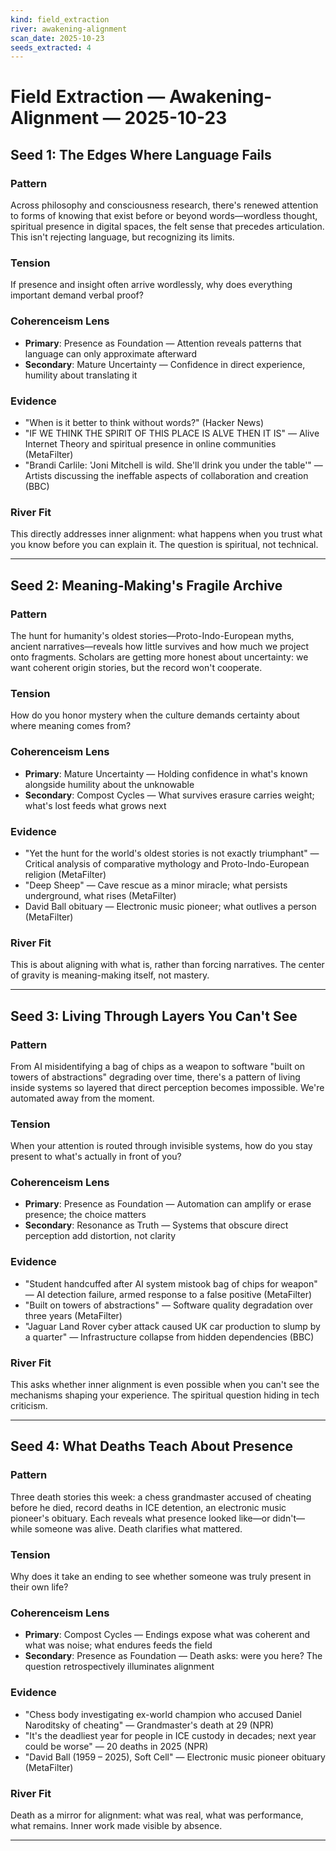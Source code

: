 ```yaml
---
kind: field_extraction
river: awakening-alignment
scan_date: 2025-10-23
seeds_extracted: 4
---
```


# Field Extraction — Awakening-Alignment — 2025-10-23

## Seed 1: The Edges Where Language Fails

### Pattern
Across philosophy and consciousness research, there's renewed attention to forms of knowing that exist before or beyond words—wordless thought, spiritual presence in digital spaces, the felt sense that precedes articulation. This isn't rejecting language, but recognizing its limits.

### Tension
If presence and insight often arrive wordlessly, why does everything important demand verbal proof?

### Coherenceism Lens
- **Primary**: Presence as Foundation — Attention reveals patterns that language can only approximate afterward
- **Secondary**: Mature Uncertainty — Confidence in direct experience, humility about translating it

### Evidence
- "When is it better to think without words?" (Hacker News)
- "IF WE THINK THE SPIRIT OF THIS PLACE IS ALVE THEN IT IS" — Alive Internet Theory and spiritual presence in online communities (MetaFilter)
- "Brandi Carlile: 'Joni Mitchell is wild. She'll drink you under the table'" — Artists discussing the ineffable aspects of collaboration and creation (BBC)

### River Fit
This directly addresses inner alignment: what happens when you trust what you know before you can explain it. The question is spiritual, not technical.

---

## Seed 2: Meaning-Making's Fragile Archive

### Pattern
The hunt for humanity's oldest stories—Proto-Indo-European myths, ancient narratives—reveals how little survives and how much we project onto fragments. Scholars are getting more honest about uncertainty: we want coherent origin stories, but the record won't cooperate.

### Tension
How do you honor mystery when the culture demands certainty about where meaning comes from?

### Coherenceism Lens
- **Primary**: Mature Uncertainty — Holding confidence in what's known alongside humility about the unknowable
- **Secondary**: Compost Cycles — What survives erasure carries weight; what's lost feeds what grows next

### Evidence
- "Yet the hunt for the world's oldest stories is not exactly triumphant" — Critical analysis of comparative mythology and Proto-Indo-European religion (MetaFilter)
- "Deep Sheep" — Cave rescue as a minor miracle; what persists underground, what rises (MetaFilter)
- David Ball obituary — Electronic music pioneer; what outlives a person (MetaFilter)

### River Fit
This is about aligning with what is, rather than forcing narratives. The center of gravity is meaning-making itself, not mastery.

---

## Seed 3: Living Through Layers You Can't See

### Pattern
From AI misidentifying a bag of chips as a weapon to software "built on towers of abstractions" degrading over time, there's a pattern of living inside systems so layered that direct perception becomes impossible. We're automated away from the moment.

### Tension
When your attention is routed through invisible systems, how do you stay present to what's actually in front of you?

### Coherenceism Lens
- **Primary**: Presence as Foundation — Automation can amplify or erase presence; the choice matters
- **Secondary**: Resonance as Truth — Systems that obscure direct perception add distortion, not clarity

### Evidence
- "Student handcuffed after AI system mistook bag of chips for weapon" — AI detection failure, armed response to a false positive (MetaFilter)
- "Built on towers of abstractions" — Software quality degradation over three years (MetaFilter)
- "Jaguar Land Rover cyber attack caused UK car production to slump by a quarter" — Infrastructure collapse from hidden dependencies (BBC)

### River Fit
This asks whether inner alignment is even possible when you can't see the mechanisms shaping your experience. The spiritual question hiding in tech criticism.

---

## Seed 4: What Deaths Teach About Presence

### Pattern
Three death stories this week: a chess grandmaster accused of cheating before he died, record deaths in ICE detention, an electronic music pioneer's obituary. Each reveals what presence looked like—or didn't—while someone was alive. Death clarifies what mattered.

### Tension
Why does it take an ending to see whether someone was truly present in their own life?

### Coherenceism Lens
- **Primary**: Compost Cycles — Endings expose what was coherent and what was noise; what endures feeds the field
- **Secondary**: Presence as Foundation — Death asks: were you here? The question retrospectively illuminates alignment

### Evidence
- "Chess body investigating ex-world champion who accused Daniel Naroditsky of cheating" — Grandmaster's death at 29 (NPR)
- "It's the deadliest year for people in ICE custody in decades; next year could be worse" — 20 deaths in 2025 (NPR)
- "David Ball (1959 – 2025), Soft Cell" — Electronic music pioneer obituary (MetaFilter)

### River Fit
Death as a mirror for alignment: what was real, what was performance, what remains. Inner work made visible by absence.

---
